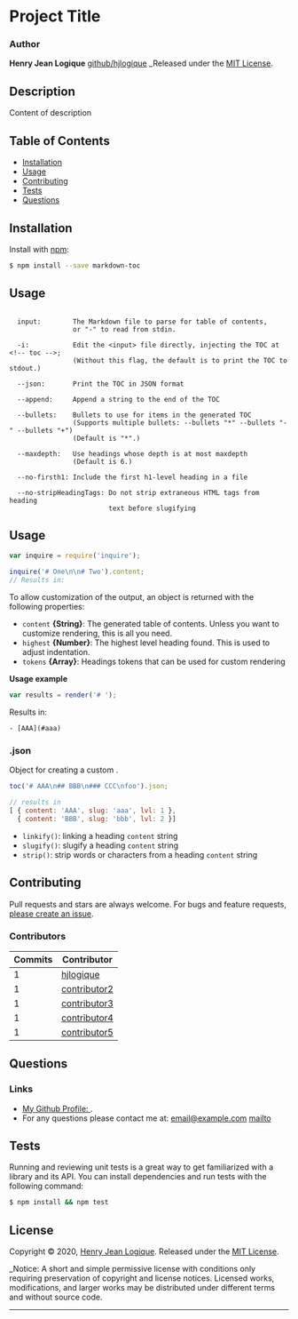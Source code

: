 # Project Title  
### Author

**Henry Jean Logique**
[github/hjlogique](https://github.com/hjlogique)
_Released under the [MIT License](LICENSE).

## Description

Content of description


## Table of Contents

- [Installation](#installation)
- [Usage](#usage)
- [Contributing](#contributing)
- [Tests](#tests)
- [Questions](#questions)


## Installation

Install with [npm](https://www.npmjs.com/):

```sh
$ npm install --save markdown-toc
```

## Usage

```

  input:        The Markdown file to parse for table of contents,
                or "-" to read from stdin.

  -i:           Edit the <input> file directly, injecting the TOC at <!-- toc -->;
                (Without this flag, the default is to print the TOC to stdout.)

  --json:       Print the TOC in JSON format

  --append:     Append a string to the end of the TOC

  --bullets:    Bullets to use for items in the generated TOC
                (Supports multiple bullets: --bullets "*" --bullets "-" --bullets "+")
                (Default is "*".)

  --maxdepth:   Use headings whose depth is at most maxdepth
                (Default is 6.)

  --no-firsth1: Include the first h1-level heading in a file

  --no-stripHeadingTags: Do not strip extraneous HTML tags from heading
                         text before slugifying
```

## Usage

```js
var inquire = require('inquire');

inquire('# One\n\n# Two').content;
// Results in:

```

To allow customization of the output, an object is returned with the following properties:

* `content` **{String}**: The generated table of contents. Unless you want to customize rendering, this is all you need.
* `highest` **{Number}**: The highest level heading found. This is used to adjust indentation.
* `tokens` **{Array}**: Headings tokens that can be used for custom rendering

**Usage example**

```js
var results = render('# ');
```

Results in:

```
- [AAA](#aaa)
```

### .json

Object for creating a custom .

```js
toc('# AAA\n## BBB\n### CCC\nfoo').json;

// results in
[ { content: 'AAA', slug: 'aaa', lvl: 1 },
  { content: 'BBB', slug: 'bbb', lvl: 2 }]
```

* `linkify()`: linking a heading `content` string
* `slugify()`: slugify a heading `content` string
* `strip()`: strip words or characters from a heading `content` string

## Contributing

Pull requests and stars are always welcome. For bugs and feature requests, [please create an issue](../../issues/new).

### Contributors

| **Commits** | **Contributor** |  
| --- | --- |  
| 1 | [hjlogique](https://github.com/hjlogique) |  
| 1   | [contributor2](https://github.com/stefanwalther) |  
| 1   | [contributor3](https://github.com/Marsup) |  
| 1   | [contributor4](https://github.com/dvcrn) |  
| 1   | [contributor5](https://github.com/maxogden) |  


## Questions

### Links

* [My Github Profile: ](https://github.com/hjlogique).
*  For any questions please contact me at: <email@example.com>  [mailto](mailto:email@example.com) 


## Tests

Running and reviewing unit tests is a great way to get familiarized with a library and its API. You can install dependencies and run tests with the following command:

```sh
$ npm install && npm test
```

## License
Copyright © 2020, [Henry Jean Logique](https://github.com/hjlogique).
Released under the [MIT License](LICENSE).

_Notice: A short and simple permissive license with conditions only requiring preservation of copyright and license notices. Licensed works, modifications, and larger works may be distributed under different terms and without source code.
***
